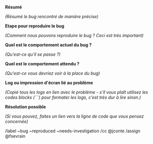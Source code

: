 **Résumé**

*(Résumé le bug rencontré de manière précise)*


**Etape pour reproduire le bug**

*(Comment nous pouvons reproduire le bug ? Ceci est très important)*


**Quel est le comportement actuel du bug ?**

*(Qu'est-ce qu'il se passe ?)*


**Quel est le comportement attendu ?**

*(Qu'est-ce vous devriez voir à la place du bug)*


**Log ou impression d'écran lié au problème**

*(Copié tous les logs en lien avec le problème - s'il vous plaît utilisez les codes blocks (```) pour formater les logs,
 c'est très dur à lire sinon.)*


**Résolution possible**

*(Si vous pouvez, faites un lien vers la ligne de code que vous pensez concernée)*

/label ~bug ~reproduced ~needs-investigation
/cc @jconte
/assign @fsevrain
